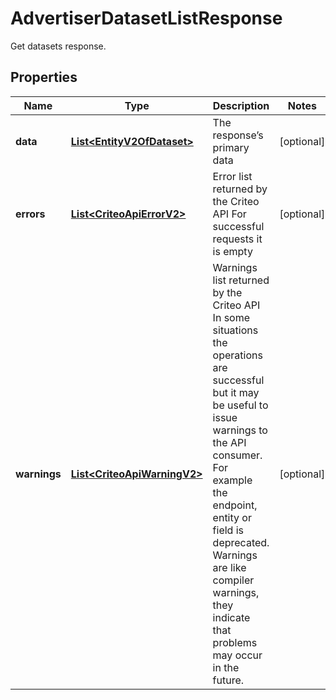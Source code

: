 

# AdvertiserDatasetListResponse

Get datasets response.

## Properties

Name | Type | Description | Notes
------------ | ------------- | ------------- | -------------
**data** | [**List&lt;EntityV2OfDataset&gt;**](EntityV2OfDataset.md) | The response’s primary data |  [optional]
**errors** | [**List&lt;CriteoApiErrorV2&gt;**](CriteoApiErrorV2.md) | Error list returned by the Criteo API  For successful requests it is empty |  [optional]
**warnings** | [**List&lt;CriteoApiWarningV2&gt;**](CriteoApiWarningV2.md) | Warnings list returned by the Criteo API  In some situations the operations are successful but it may be useful to issue warnings to the API consumer.  For example the endpoint, entity or field is deprecated. Warnings are like compiler warnings, they indicate that problems may occur in the future. |  [optional]



